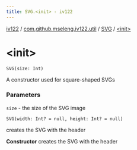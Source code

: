 ```yaml
---
title: SVG.<init> - iv122
---
```


[iv122](../../index.md) / [com.github.mseleng.iv122.util](../index.md) / [SVG](index.md) / [&lt;init&gt;](.)

# &lt;init&gt;

`SVG(size: Int)`

A constructor used for square-shaped SVGs

### Parameters

`size` - the size of the SVG image

`SVG(width: Int? = null, height: Int? = null)`

creates the SVG with the header

**Constructor**
creates the SVG with the header

